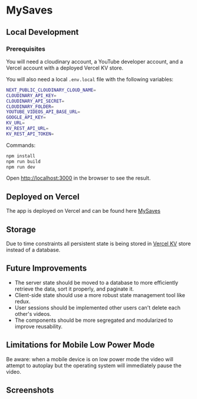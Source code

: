 # MySaves

## Local Development

### Prerequisites

You will need a cloudinary account, a YouTube developer account, and a Vercel account with a deployed Vercel KV store.

You will also need a local `.env.local` file with the following variables:

```bash
NEXT_PUBLIC_CLOUDINARY_CLOUD_NAME=
CLOUDINARY_API_KEY=
CLOUDINARY_API_SECRET=
CLOUDINARY_FOLDER=
YOUTUBE_VIDEOS_API_BASE_URL=
GOOGLE_API_KEY=
KV_URL=
KV_REST_API_URL=
KV_REST_API_TOKEN=
```
Commands:
```bash
npm install
npm run build
npm run dev
```

Open [http://localhost:3000](http://localhost:3000) in the browser to see the result.

## Deployed on Vercel

The app is deployed on Vercel and can be found here [MySaves](https://mysaves-eight.vercel.app)

## Storage

Due to time constraints all persistent state is being stored in [Vercel KV](https://vercel.com/docs/storage/vercel-kv) store instead of a database.

## Future Improvements

- The server state should be moved to a database to more efficiently retrieve the data, sort it properly, and paginate it.
- Client-side state should use a more robust state management tool like redux.
- User sessions should be implemented other users can't delete each other's videos.
- The components should be more segregated and modularized to improve reusability.

## Limitations for Mobile Low Power Mode

Be aware: when a mobile device is on low power mode the video will attempt to autoplay
but the operating system will immediately pause the video.

## Screenshots
